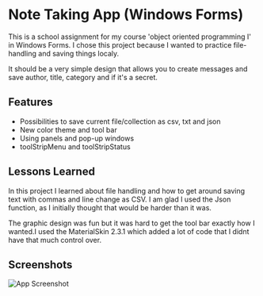 
# Note Taking App (Windows Forms)

This is a school assignment for my course 'object oriented programming I' in Windows Forms. I chose this project because I wanted to practice file-handling and saving things localy. 

It should be a very simple design that allows you to create messages and save author, title, category and if it's a secret.


## Features

- Possibilities to save current file/collection as csv, txt and json
- New color theme and tool bar
- Using panels and pop-up windows
- toolStripMenu and toolStripStatus


## Lessons Learned

In this project I learned about file handling and how to get around saving text with commas and line change as CSV. I am glad I used the Json function, as I initially thought that would be harder than it was.

The graphic design was fun but it was hard to get the tool bar exactly how I wanted.I used the MaterialSkin 2.3.1 which added a lot of code that I didnt have that much control over. 


## Screenshots

![App Screenshot](https://github.com/Bubbelbad/TheNoteTakingApp-WindowsForms/blob/master/Screenshot%20Viewpage.png?raw=true)
